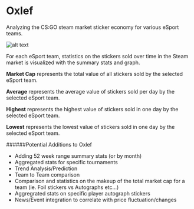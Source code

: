 # Oxlef
Analyzing the CS:GO steam market sticker economy for various eSport teams.

![alt text](sample1.png)

For each eSport team, statistics on the stickers sold over time in the Steam market is visualized with the summary stats and graph.

<b>Market Cap</b> represents the total value of all stickers sold by the selected eSport team.

<b>Average</b> represents the average value of stickers sold per day by the selected eSport team.

<b>Highest</b> represents the highest value of stickers sold in one day by the selected eSport team.

<b>Lowest</b> represents the lowest value of stickers sold in one day by the selected eSport team.



######Potential Additions to Oxlef
- Adding 52 week range summary stats (or by month)
- Aggregated stats for specific tournaments
- Trend Analysis/Prediction
- Team to Team comparison
- Comparison and statistics on the makeup of the total market cap for a team (ie. Foil stickers vs Autographs etc...)
- Aggregrated stats on specific player autograph stickers
- News/Event integration to correlate with price fluctuation/changes

